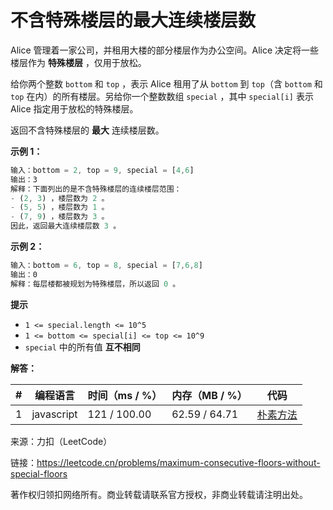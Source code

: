 # 不含特殊楼层的最大连续楼层数

Alice 管理着一家公司，并租用大楼的部分楼层作为办公空间。Alice 决定将一些楼层作为 **特殊楼层** ，仅用于放松。

给你两个整数 `bottom` 和 `top` ，表示 Alice 租用了从 `bottom` 到 `top`（含 `bottom` 和 `top` 在内）的所有楼层。另给你一个整数数组 `special` ，其中 `special[i]` 表示  Alice 指定用于放松的特殊楼层。

返回不含特殊楼层的 **最大** 连续楼层数。

**示例 1：**

``` javascript
输入：bottom = 2, top = 9, special = [4,6]
输出：3
解释：下面列出的是不含特殊楼层的连续楼层范围：
- (2, 3) ，楼层数为 2 。
- (5, 5) ，楼层数为 1 。
- (7, 9) ，楼层数为 3 。
因此，返回最大连续楼层数 3 。
```

**示例 2：**

``` javascript
输入：bottom = 6, top = 8, special = [7,6,8]
输出：0
解释：每层楼都被规划为特殊楼层，所以返回 0 。
```

**提示**

- `1 <= special.length <= 10^5`
- `1 <= bottom <= special[i] <= top <= 10^9`
- `special` 中的所有值 **互不相同**

**解答：**

**#**|**编程语言**|**时间（ms / %）**|**内存（MB / %）**|**代码**
--|--|--|--|--
1|javascript|121 / 100.00|62.59 / 64.71|[朴素方法](./javascript/ac_v1.js)

来源：力扣（LeetCode）

链接：https://leetcode.cn/problems/maximum-consecutive-floors-without-special-floors

著作权归领扣网络所有。商业转载请联系官方授权，非商业转载请注明出处。
